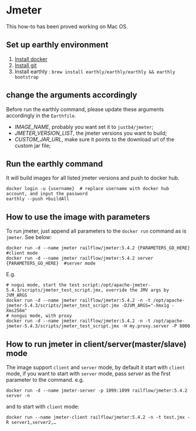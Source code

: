 
# Jmeter
This how-to has been proved working on Mac OS.
## Set up earthly environment
1. [Install docker ](https://docs.docker.com/desktop/mac/install/)
2. [Install git](https://git-scm.com/book/en/v2/Getting-Started-Installing-Git)
3. Install earthly : `brew install earthly/earthly/earthly && earthly bootstrap`

## change the arguments accordingly 
Before run the earthly command, please update these arguments accordingly in the `Earthfile`.
* *IMAGE_NAME*, probably you want set it to `justb4/jmeter`;
* *JMETER_VERSION_LIST*, the jmeter versions you want to build;
* *CUSTOM_JAR_URL*, make sure it points to the download url of the custom jar file;

## Run the earthly command
It will build images for all listed jmeter versions and push to docker hub.
``` shell
docker login -u {username}  # replace username with docker hub account, and input the password
earthly --push +buildAll
```
## How to use the image with parameters
To run jmeter, just append all parameters to the `docker run` command as is `jmeter`. See below:
```
docker run -d --name jmeter railflow/jmeter:5.4.2 {PARAMETERS_GO_HERE}  #client mode
docker run -d --name jmeter railflow/jmeter:5.4.2 server {PARAMETERS_GO_HERE}  #server mode
```
E.g.
```
# nogui mode, start the test script:/opt/apache-jmeter-5.4.3/scripts/jmeter_test_script.jmx, override the JMV args by JVM_ARGS
docker run -d --name jmeter railflow/jmeter:5.4.2 -n -t /opt/apache-jmeter-5.4.3/scripts/jmeter_test_script.jmx -DJVM_ARGS="-Xmx1g -Xms256m"
# nongui mode, with proxy
docker run -d --name jmeter railflow/jmeter:5.4.2 -n -t /opt/apache-jmeter-5.4.3/scripts/jmeter_test_script.jmx -H my.proxy.server -P 8000
```
## How to run jmeter in client/server(master/slave) mode
The image support `client` and `server` mode, by default it start with `client` mode, if you want to start with `server` mode, pass *server* as the first parameter to the command. e.g.
```
docker run -d --name jmeter-server -p 1099:1099 railflow/jmeter:5.4.2 server -n 
```

and to start with `client` mode:
```
docker run --name jmeter-client railflow/jmeter:5.4.2 -n -t test.jmx -R server1,server2,…
```